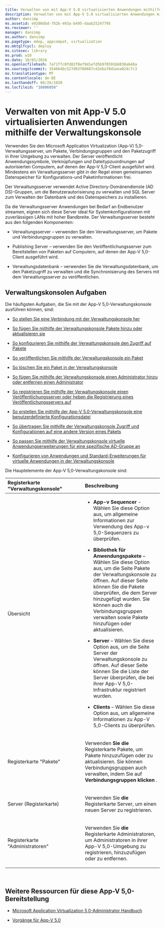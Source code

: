 ```yaml
---
title: Verwalten von mit App-V 5.0 virtualisierten Anwendungen mithilfe der Verwaltungskonsole
description: Verwalten von mit App-V 5.0 virtualisierten Anwendungen mithilfe der Verwaltungskonsole
author: dansimp
ms.assetid: e9280dbd-782b-493a-b495-daab25247795
ms.reviewer: ''
manager: dansimp
ms.author: dansimp
ms.pagetype: mdop, appcompat, virtualization
ms.mktglfcycl: deploy
ms.sitesec: library
ms.prod: w10
ms.date: 10/03/2016
ms.openlocfilehash: 7a71f7c0fd82f8ef9d1efd5b978591b6838a648a
ms.sourcegitcommit: 354664bc527d93f80687cd2eba70d1eea024c7c3
ms.translationtype: MT
ms.contentlocale: de-DE
ms.lasthandoff: 06/26/2020
ms.locfileid: "10806050"
---
```

# Verwalten von mit App-V 5.0 virtualisierten Anwendungen mithilfe der Verwaltungskonsole


Verwenden Sie den Microsoft Application Virtualization (App-V) 5,0-Verwaltungsserver, um Pakete, Verbindungsgruppen und den Paketzugriff in Ihrer Umgebung zu verwalten. Der Server veröffentlicht Anwendungssymbole, Verknüpfungen und Dateitypzuordnungen auf autorisierten Computern, auf denen der App-V 5,0-Client ausgeführt wird. Mindestens ein Verwaltungsserver gibt in der Regel einen gemeinsamen Datenspeicher für Konfigurations-und Paketinformationen frei.

Der Verwaltungsserver verwendet Active Directory-Domänendienste (AD DS)-Gruppen, um die Benutzerautorisierung zu verwalten und SQL Server zum Verwalten der Datenbank und des Datenspeichers zu installieren.

Da die Verwaltungsserver Anwendungen bei Bedarf an Endbenutzer streamen, eignen sich diese Server ideal für Systemkonfigurationen mit zuverlässigen LANs mit hoher Bandbreite. Der Verwaltungsserver besteht aus den folgenden Komponenten:

-   Verwaltungsserver – verwenden Sie den Verwaltungsserver, um Pakete und Verbindungsgruppen zu verwalten.

-   Publishing Server – verwenden Sie den Veröffentlichungsserver zum Bereitstellen von Paketen auf Computern, auf denen der App-V 5,0-Client ausgeführt wird.

-   Verwaltungsdatenbank – verwenden Sie die Verwaltungsdatenbank, um den Paketzugriff zu verwalten und die Synchronisierung des Servers mit dem Verwaltungsserver zu veröffentlichen.

## Verwaltungskonsolen Aufgaben


Die häufigsten Aufgaben, die Sie mit der App-V 5,0-Verwaltungskonsole ausführen können, sind:

-   [So stellen Sie eine Verbindung mit der Verwaltungskonsole her](how-to-connect-to-the-management-console-beta.md)

-   [So fügen Sie mithilfe der Verwaltungskonsole Pakete hinzu oder aktualisieren sie](how-to-add-or-upgrade-packages-by-using-the-management-console-beta-gb18030.md)

-   [So konfigurieren Sie mithilfe der Verwaltungskonsole den Zugriff auf Pakete](how-to-configure-access-to-packages-by-using-the-management-console-50.md)

-   [So veröffentlichen Sie mithilfe der Verwaltungskonsole ein Paket](how-to-publish-a-package-by-using-the-management-console-50.md)

-   [So löschen Sie ein Paket in der Verwaltungskonsole](how-to-delete-a-package-in-the-management-console-beta.md)

-   [So fügen Sie mithilfe der Verwaltungskonsole einen Administrator hinzu oder entfernen einen Administrator](how-to-add-or-remove-an-administrator-by-using-the-management-console.md)

-   [So registrieren Sie mithilfe der Verwaltungskonsole einen Veröffentlichungsserver oder heben die Registrierung eines Veröffentlichungsservers auf](how-to-register-and-unregister-a-publishing-server-by-using-the-management-console.md)

-   [So erstellen Sie mithilfe der App-V 5.0-Verwaltungskonsole eine benutzerdefinierte Konfigurationsdatei](how-to-create-a-custom-configuration-file-by-using-the-app-v-50-management-console.md)

-   [So übertragen Sie mithilfe der Verwaltungskonsole Zugriff und Konfigurationen auf eine andere Version eines Pakets](how-to-transfer-access-and-configurations-to-another-version-of-a-package-by-using-the-management-console.md)

-   [So passen Sie mithilfe der Verwaltungskonsole virtuelle Anwendungserweiterungen für eine spezifische AD-Gruppe an](how-to-customize-virtual-applications-extensions-for-a-specific-ad-group-by-using-the-management-console.md)

-   [Konfigurieren von Anwendungen und Standard-Erweiterungen für virtuelle Anwendungen in der Verwaltungskonsole](configure-applications-and-default-virtual-application-extensions-in-management-console.md)

Die Hauptelemente der App-V 5,0-Verwaltungskonsole sind:

<table>
<colgroup>
<col width="50%" />
<col width="50%" />
</colgroup>
<thead>
<tr class="header">
<th align="left">Registerkarte "Verwaltungskonsole"</th>
<th align="left">Beschreibung</th>
</tr>
</thead>
<tbody>
<tr class="odd">
<td align="left"><p>Übersicht</p></td>
<td align="left"><p></p>
<ul>
<li><p><strong>App-v Sequencer </strong> - Wählen Sie diese Option aus, um allgemeine Informationen zur Verwendung des App-v 5,0-Sequenzers zu überprüfen.</p></li>
<li><p><strong>Bibliothek für Anwendungspakete </strong> – Wählen Sie diese Option aus, um die <strong> </strong> Seite Pakete der Verwaltungskonsole zu öffnen. Auf dieser Seite können Sie die Pakete überprüfen, die dem Server hinzugefügt wurden. Sie können auch die Verbindungsgruppen verwalten sowie Pakete hinzufügen oder aktualisieren.</p></li>
<li><p><strong>Server </strong> – Wählen Sie diese Option aus, um die <strong> </strong> Seite Server der Verwaltungskonsole zu öffnen. Auf dieser Seite können Sie die Liste der Server überprüfen, die bei ihrer App-V 5,0-Infrastruktur registriert wurden.</p></li>
<li><p><strong>Clients </strong> – Wählen Sie diese Option aus, um allgemeine Informationen zu App-V 5,0-Clients zu überprüfen.</p></li>
</ul></td>
</tr>
<tr class="even">
<td align="left"><p>Registerkarte "Pakete"</p></td>
<td align="left"><p>Verwenden <strong> Sie die </strong> Registerkarte Pakete, um Pakete hinzuzufügen oder zu aktualisieren. Sie können Verbindungsgruppen auch verwalten, indem Sie auf <strong> Verbindungsgruppen klicken </strong> .</p></td>
</tr>
<tr class="odd">
<td align="left"><p>Server (Registerkarte)</p></td>
<td align="left"><p>Verwenden Sie <strong> die </strong> Registerkarte Server, um einen neuen Server zu registrieren.</p></td>
</tr>
<tr class="even">
<td align="left"><p>Registerkarte "Administratoren"</p></td>
<td align="left"><p>Verwenden Sie <strong> die </strong> Registerkarte Administratoren, um Administratoren in ihrer App-V 5,0-Umgebung zu registrieren, hinzuzufügen oder zu entfernen.</p></td>
</tr>
</tbody>
</table>

 






## <a href="" id="other-resources-for-this-app-v-5-0-deployment-"></a>Weitere Ressourcen für diese App-V 5,0-Bereitstellung


-   [Microsoft Application Virtualization 5,0-Administrator Handbuch](microsoft-application-virtualization-50-administrators-guide.md)

-   [Vorgänge für App-V 5.0](operations-for-app-v-50.md)

 

 





